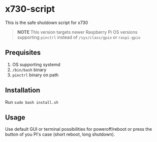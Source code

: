 # x730-script

This is the safe shutdown script for x730

> **NOTE**
> This version targets newer Raspberry Pi OS versions supporting `pinctrl` instead of `/sys/class/gpio` or `raspi-gpio`


## Prequisites

1. OS supporting systemd
2. `/bin/bash` binary
3. `pinctrl` binary on path


## Installation

Run `sudo bash install.sh`


## Usage

Use default GUI or terminal possibilities for poweroff/reboot or press the button of you PI's case (short reboot, long shutdown). 
